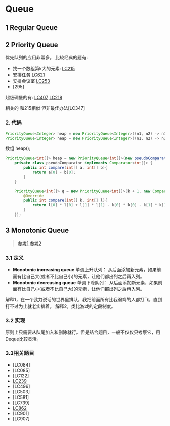 # Queue


## 1 Regular Queue



## 2 Priority Queue
优先队列的应用非常多。
比较经典的题有:
* 找一个数组第k大的元素: [LC215](leetCode-215-Kth-Largest-Element-in-an-Array.md)
* 安排任务 [LC621](leetCode-621-Task-Scheduler.md)
* 安排会议室 [LC253](leetCode-253-Meeting-Rooms-II.md)
* [295]

超级碉堡的有:
[LC407](leetCode-407-Trapping-Rain-Water-II.md)
[LC218](leetCode-218-The-Skyline-Problem.md)

相关的
和215相似 但非最佳办法[LC347]

### 2. 代码
```java
PriorityQueue<Integer> heap = new PriorityQueue<Integer>((n1, n2) -> n1 - n2); // min heap
PriorityQueue<Integer> heap = new PriorityQueue<Integer>((n1, n2) -> n2 - n1); // max heap
```

数组 heap();
```java
PriorityQueue<int[]> heap = new PriorityQueue<int[]>(new pseudoComparator());
    private class pseudoComparator implements Comparator<int[]> {
        public int compare(int[] a, int[] b){
            return a[0] - b[0];
        }
    }
```

```java
    PriorityQueue<int[]> q = new PriorityQueue<int[]>(k + 1, new Comparator<int[]>(){
        @Override
        public int compare(int[] k, int[] l){
            return l[0] * l[0] + l[1] * l[1] - k[0] * k[0] - k[1] * k[1];
        }
    });
```

## 3 Monotonic Queue
> [参考1](https://medium.com/algorithms-and-leetcode/monotonic-queue-explained-with-leetcode-problems-7db7c530c1d6)
> [参考2](https://leetcode.com/problems/shortest-subarray-with-sum-at-least-k/discuss/204290/Monotonic-Queue-Summary)
### 3.1 定义
* **Monotonic increasing queue** 
单调上升队列： 从后面添加新元素，如果前面有比自己大(或者不比自己小)的元素，让他们都出列之后再入列。
* **Monotonic decreasing queue**
单调下降队列： 从后面添加新元素，如果前面有比自己小(或者不比自己大)的元素，让他们都出列之后再入列。

解释1，在一个武力说话的世界里排队，我把前面所有比我弱鸡的人都打飞，直到打不过为止就老实排着。
解释2，类比游戏的定段制度。

### 3.2 实现
原则上只需要从队尾加入和删除就行。但是结合题目，一般不仅仅只考察它，用Deque比较灵活。
### 3.3相关题目
* [LC084]
* [LC085]
* [LC122]
* [LC239](leetCode-239-Sliding-Window-Maximum.md)
* [LC496]
* [LC503]
* [LC581]
* [LC739]
* [LC862](leetCode-862-Shortest-Subarray-with-Sum-at-Least-K.md)
* [LC901]
* [LC907]